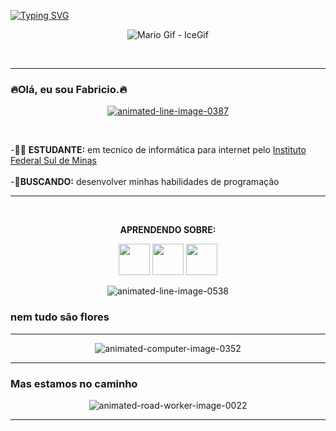 [![Typing SVG](https://readme-typing-svg.herokuapp.com?font=Fira+Code&pause=1000&width=435&lines=+SEJAM+BEM+VINDOS+)](https://git.io/typing-svg)

<p align="center"

 ![Mario Gif - IceGif](https://www.icegif.com/wp-content/uploads/mario-icegif-10.gif)
 
 <br>
<hr>
 
 ### 🔥Olá, eu sou Fabricio.🔥
  <p align="center"

<a href="https://www.animatedimages.org/cat-lines-562.htm"><img src="https://www.animatedimages.org/data/media/562/animated-line-image-0387.gif" border="0" alt="animated-line-image-0387" /></a>
<p align="center"
  
<hr>
<br>

-🧑‍💻 <b>ESTUDANTE:</b> em tecnico de informática para internet pelo [Instituto Federal Sul de Minas](https://portal.poa.ifsuldeminas.edu.br/)
<br>
<br>
-🚨<b>BUSCANDO:</b> desenvolver minhas habilidades de programação
<br>
<hr>
<br>
<p align="center"

  <B>APRENDENDO SOBRE:</B>
<BR>
<p align="center"
<div display="inline">
<img width="50" heigth="50"src="https://cdn.jsdelivr.net/gh/devicons/devicon/icons/html5/html5-original-wordmark.svg" />
<img width="50" heigth="50"src="https://cdn.jsdelivr.net/gh/devicons/devicon/icons/css3/css3-original.svg" />
<img width="50" heigth="50"src="https://cdn.jsdelivr.net/gh/devicons/devicon/icons/javascript/javascript-original.svg" />
</div>
<p align="center"
<a href="https://www.animatedimages.org/cat-lines-562.htm"><img src="https://www.animatedimages.org/data/media/562/animated-line-image-0538.gif" border="0" alt="animated-line-image-0538" /></a>
<br>

### nem tudo são flores
<hr>
<p align="center"
<a href="https://www.animatedimages.org/cat-computer-56.htm"><img src="https://www.animatedimages.org/data/media/56/animated-computer-image-0352.gif" border="0" alt="animated-computer-image-0352" /></a>
</p>
<hr>

### Mas estamos no caminho
<p align="center"
<a href="https://www.animatedimages.org/cat-road-workers-1814.htm"><img src="https://www.animatedimages.org/data/media/1814/animated-road-worker-image-0022.gif" border="0" alt="animated-road-worker-image-0022" /></a>
</p>
<hr>
